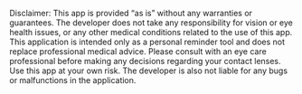 



Disclaimer: This app is provided “as is” without any warranties or guarantees.
The developer does not take any responsibility for vision or eye health issues, or any other medical conditions related to the use of this app.
This application is intended only as a personal reminder tool and does not replace professional medical advice.
Please consult with an eye care professional before making any decisions regarding your contact lenses.
Use this app at your own risk.
The developer is also not liable for any bugs or malfunctions in the application.
